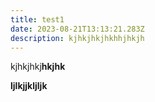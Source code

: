 ```yaml
---
title: test1
date: 2023-08-21T13:13:21.283Z
description: kjhkjhkjhkhhjhkjh
---
```

k﻿jhkjhkj**hkjhk**

**l﻿jlkjjkljljk**